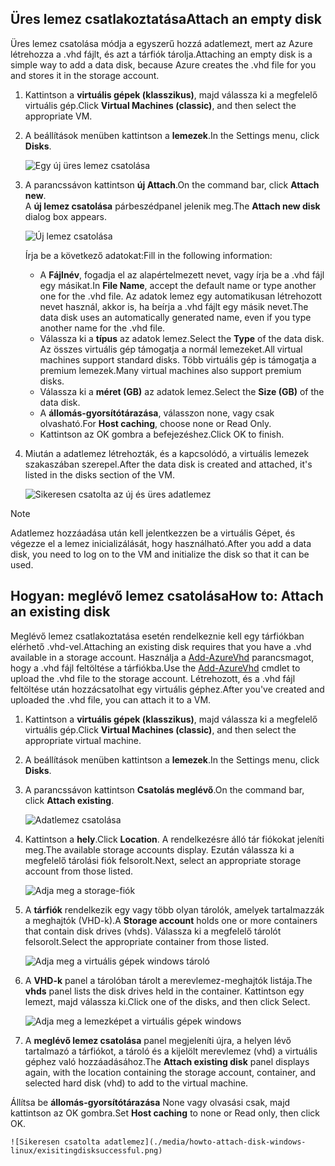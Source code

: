 


## <a name="attach-an-empty-disk"></a><span data-ttu-id="32f20-101">Üres lemez csatlakoztatása</span><span class="sxs-lookup"><span data-stu-id="32f20-101">Attach an empty disk</span></span>
<span data-ttu-id="32f20-102">Üres lemez csatolása módja a egyszerű hozzá adatlemezt, mert az Azure létrehozza a .vhd fájlt, és azt a tárfiók tárolja.</span><span class="sxs-lookup"><span data-stu-id="32f20-102">Attaching an empty disk is a simple way to add a data disk, because Azure creates the .vhd file for you and stores it in the storage account.</span></span>

1. <span data-ttu-id="32f20-103">Kattintson a **virtuális gépek (klasszikus)**, majd válassza ki a megfelelő virtuális gép.</span><span class="sxs-lookup"><span data-stu-id="32f20-103">Click **Virtual Machines (classic)**, and then select the appropriate VM.</span></span>

2. <span data-ttu-id="32f20-104">A beállítások menüben kattintson a **lemezek**.</span><span class="sxs-lookup"><span data-stu-id="32f20-104">In the Settings menu, click **Disks**.</span></span>

   ![Egy új üres lemez csatolása](./media/howto-attach-disk-windows-linux/menudisksattachnew.png)

3. <span data-ttu-id="32f20-106">A parancssávon kattintson **új Attach**.</span><span class="sxs-lookup"><span data-stu-id="32f20-106">On the command bar, click **Attach new**.</span></span>  
    <span data-ttu-id="32f20-107">A **új lemez csatolása** párbeszédpanel jelenik meg.</span><span class="sxs-lookup"><span data-stu-id="32f20-107">The **Attach new disk** dialog box appears.</span></span>

    ![Új lemez csatolása](./media/howto-attach-disk-windows-linux/newdiskdetail.png)

    <span data-ttu-id="32f20-109">Írja be a következő adatokat:</span><span class="sxs-lookup"><span data-stu-id="32f20-109">Fill in the following information:</span></span>
    - <span data-ttu-id="32f20-110">A **Fájlnév**, fogadja el az alapértelmezett nevet, vagy írja be a .vhd fájl egy másikat.</span><span class="sxs-lookup"><span data-stu-id="32f20-110">In **File Name**, accept the default name or type another one for the .vhd file.</span></span> <span data-ttu-id="32f20-111">Az adatok lemez egy automatikusan létrehozott nevet használ, akkor is, ha beírja a .vhd fájlt egy másik nevet.</span><span class="sxs-lookup"><span data-stu-id="32f20-111">The data disk uses an automatically generated name, even if you type another name for the .vhd file.</span></span>
    - <span data-ttu-id="32f20-112">Válassza ki a **típus** az adatok lemez.</span><span class="sxs-lookup"><span data-stu-id="32f20-112">Select the **Type** of the data disk.</span></span> <span data-ttu-id="32f20-113">Az összes virtuális gép támogatja a normál lemezeket.</span><span class="sxs-lookup"><span data-stu-id="32f20-113">All virtual machines support standard disks.</span></span> <span data-ttu-id="32f20-114">Több virtuális gép is támogatja a premium lemezek.</span><span class="sxs-lookup"><span data-stu-id="32f20-114">Many virtual machines also support premium disks.</span></span>
    - <span data-ttu-id="32f20-115">Válassza ki a **méret (GB)** az adatok lemez.</span><span class="sxs-lookup"><span data-stu-id="32f20-115">Select the **Size (GB)** of the data disk.</span></span>
    - <span data-ttu-id="32f20-116">A **állomás-gyorsítótárazása**, válasszon none, vagy csak olvasható.</span><span class="sxs-lookup"><span data-stu-id="32f20-116">For **Host caching**, choose none or Read Only.</span></span>
    - <span data-ttu-id="32f20-117">Kattintson az OK gombra a befejezéshez.</span><span class="sxs-lookup"><span data-stu-id="32f20-117">Click OK to finish.</span></span>

4. <span data-ttu-id="32f20-118">Miután a adatlemez létrehozták, és a kapcsolódó, a virtuális lemezek szakaszában szerepel.</span><span class="sxs-lookup"><span data-stu-id="32f20-118">After the data disk is created and attached, it's listed in the disks section of the VM.</span></span>

   ![Sikeresen csatolta az új és üres adatlemez](./media/howto-attach-disk-windows-linux/newdiskemptysuccessful.png)

> [!NOTE]
> <span data-ttu-id="32f20-120">Adatlemez hozzáadása után kell jelentkezzen be a virtuális Gépet, és végezze el a lemez inicializálását, hogy használható.</span><span class="sxs-lookup"><span data-stu-id="32f20-120">After you add a data disk, you need to log on to the VM and initialize the disk so that it can be used.</span></span>

## <a name="how-to-attach-an-existing-disk"></a><span data-ttu-id="32f20-121">Hogyan: meglévő lemez csatolása</span><span class="sxs-lookup"><span data-stu-id="32f20-121">How to: Attach an existing disk</span></span>
<span data-ttu-id="32f20-122">Meglévő lemez csatlakoztatása esetén rendelkeznie kell egy tárfiókban elérhető .vhd-vel.</span><span class="sxs-lookup"><span data-stu-id="32f20-122">Attaching an existing disk requires that you have a .vhd available in a storage account.</span></span> <span data-ttu-id="32f20-123">Használja a [Add-AzureVhd](https://msdn.microsoft.com/library/azure/dn495173.aspx) parancsmagot, hogy a .vhd fájl feltöltése a tárfiókba.</span><span class="sxs-lookup"><span data-stu-id="32f20-123">Use the [Add-AzureVhd](https://msdn.microsoft.com/library/azure/dn495173.aspx) cmdlet to upload the .vhd file to the storage account.</span></span> <span data-ttu-id="32f20-124">Létrehozott, és a .vhd fájl feltöltése után hozzácsatolhat egy virtuális géphez.</span><span class="sxs-lookup"><span data-stu-id="32f20-124">After you've created and uploaded the .vhd file, you can attach it to a VM.</span></span>

1. <span data-ttu-id="32f20-125">Kattintson a **virtuális gépek (klasszikus)**, majd válassza ki a megfelelő virtuális gép.</span><span class="sxs-lookup"><span data-stu-id="32f20-125">Click **Virtual Machines (classic)**, and then select the appropriate virtual machine.</span></span>

2. <span data-ttu-id="32f20-126">A beállítások menüben kattintson a **lemezek**.</span><span class="sxs-lookup"><span data-stu-id="32f20-126">In the Settings menu, click **Disks**.</span></span>

3. <span data-ttu-id="32f20-127">A parancssávon kattintson **Csatolás meglévő**.</span><span class="sxs-lookup"><span data-stu-id="32f20-127">On the command bar, click **Attach existing**.</span></span>

    ![Adatlemez csatolása](./media/howto-attach-disk-windows-linux/menudisksattachexisting.png)

4. <span data-ttu-id="32f20-129">Kattintson a **hely**.</span><span class="sxs-lookup"><span data-stu-id="32f20-129">Click **Location**.</span></span> <span data-ttu-id="32f20-130">A rendelkezésre álló tár fiókokat jeleníti meg.</span><span class="sxs-lookup"><span data-stu-id="32f20-130">The available storage accounts display.</span></span> <span data-ttu-id="32f20-131">Ezután válassza ki a megfelelő tárolási fiók felsorolt.</span><span class="sxs-lookup"><span data-stu-id="32f20-131">Next, select an appropriate storage account from those listed.</span></span>

    ![Adja meg a storage-fiók](./media/howto-attach-disk-windows-linux/existdiskstorageaccounts.png)

5. <span data-ttu-id="32f20-133">A **tárfiók** rendelkezik egy vagy több olyan tárolók, amelyek tartalmazzák a meghajtók (VHD-k).</span><span class="sxs-lookup"><span data-stu-id="32f20-133">A **Storage account** holds one or more containers that contain disk drives (vhds).</span></span> <span data-ttu-id="32f20-134">Válassza ki a megfelelő tárolót felsorolt.</span><span class="sxs-lookup"><span data-stu-id="32f20-134">Select the appropriate container from those listed.</span></span>

    ![Adja meg a virtuális gépek windows tároló](./media/howto-attach-disk-windows-linux/existdiskcontainers.png)

6. <span data-ttu-id="32f20-136">A **VHD-k** panel a tárolóban tárolt a merevlemez-meghajtók listája.</span><span class="sxs-lookup"><span data-stu-id="32f20-136">The **vhds** panel lists the disk drives held in the container.</span></span> <span data-ttu-id="32f20-137">Kattintson egy lemezt, majd válassza ki.</span><span class="sxs-lookup"><span data-stu-id="32f20-137">Click one of the disks, and then click Select.</span></span>

    ![Adja meg a lemezképet a virtuális gépek windows](./media/howto-attach-disk-windows-linux/existdiskvhds.png)

7. <span data-ttu-id="32f20-139">A **meglévő lemez csatolása** panel megjeleníti újra, a helyen lévő tartalmazó a tárfiókot, a tároló és a kijelölt merevlemez (vhd) a virtuális géphez való hozzáadásához.</span><span class="sxs-lookup"><span data-stu-id="32f20-139">The **Attach existing disk** panel displays again, with the location containing the storage account, container, and selected hard disk (vhd) to add to the virtual machine.</span></span>

  <span data-ttu-id="32f20-140">Állítsa be **állomás-gyorsítótárazása** None vagy olvasási csak, majd kattintson az OK gombra.</span><span class="sxs-lookup"><span data-stu-id="32f20-140">Set **Host caching** to none or Read only, then click OK.</span></span>

    ![Sikeresen csatolta adatlemez](./media/howto-attach-disk-windows-linux/exisitingdisksuccessful.png)
